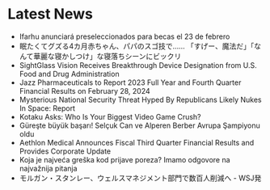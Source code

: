 # Latest News
-  Ifarhu anunciará preseleccionados para becas el 23 de febrero
-  眠たくてグズる4カ月赤ちゃん、パパのスゴ技で…… 「すげー、魔法だ」「なんて華麗な寝かしつけ」な寝落ちシーンにビックリ
-  SightGlass Vision Receives Breakthrough Device Designation from U.S. Food and Drug Administration
-  Jazz Pharmaceuticals to Report 2023 Full Year and Fourth Quarter Financial Results on February 28, 2024
-  Mysterious National Security Threat Hyped By Republicans Likely Nukes In Space: Report
-  Kotaku Asks: Who Is Your Biggest Video Game Crush?
-  Güreşte büyük başarı! Selçuk Can ve Alperen Berber Avrupa Şampiyonu oldu
-  Aethlon Medical Announces Fiscal Third Quarter Financial Results and Provides Corporate Update
-  Koja je najveća greška kod prijave poreza? Imamo odgovore na najvažnija pitanja
-  モルガン・スタンレー、ウェルスマネジメント部門で数百人削減へ - WSJ発
